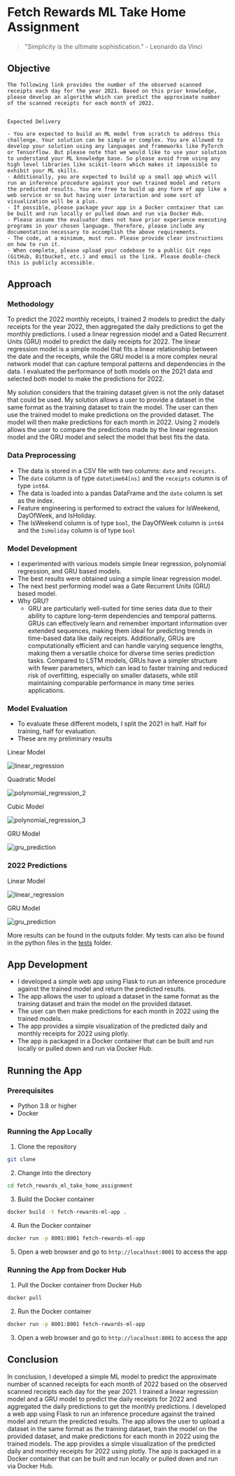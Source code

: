 # Fetch Rewards ML Take Home Assignment

> "Simplicity is the ultimate sophistication." - Leonardo da Vinci

## Objective
```
The following link provides the number of the observed scanned receipts each day for the year 2021. Based on this prior knowledge, please develop an algorithm which can predict the approximate number of the scanned receipts for each month of 2022.


Expected Delivery

- You are expected to build an ML model from scratch to address this challenge. Your solution can be simple or complex. You are allowed to develop your solution using any languages and frameworks like PyTorch or Tensorflow. But please note that we would like to use your solution to understand your ML knowledge base. So please avoid from using any high level libraries like scikit-learn which makes it impossible to exhibit your ML skills.
- Additionally, you are expected to build up a small app which will run an inference procedure against your own trained model and return the predicted results. You are free to build up any form of app like a web service or so but having user interaction and some sort of visualization will be a plus.
- If possible, please package your app in a Docker container that can be built and run locally or pulled down and run via Docker Hub.
- Please assume the evaluator does not have prior experience executing programs in your chosen language. Therefore, please include any documentation necessary to accomplish the above requirements.
- The code, at a minimum, must run. Please provide clear instructions on how to run it.
- When complete, please upload your codebase to a public Git repo (GitHub, Bitbucket, etc.) and email us the link. Please double-check this is publicly accessible.
```

## Approach

### Methodology

To predict the 2022 monthly receipts, I trained 2 models to predict the daily receipts for the year 2022, then aggregated the daily predictions to get the monthly predictions. I used a linear regression model and a Gated Recurrent Units (GRU) model to predict the daily receipts for 2022. The linear regression model is a simple model that fits a linear relationship between the date and the receipts, while the GRU model is a more complex neural network model that can capture temporal patterns and dependencies in the data. I evaluated the performance of both models on the 2021 data and selected both model to make the predictions for 2022.

My solution considers that the training dataset given is not the only dataset that could be used. My solution allows a user to provide a dataset in the same format as the training dataset to train the model. The user can then use the trained model to make predictions on the provided dataset. The model will then make predictions for each month in 2022. Using 2 models allows the user to compare the predictions made by the linear regression model and the GRU model and select the model that best fits the data.

### Data Preprocessing

- The data is stored in a CSV file with two columns: `date` and `receipts`.
- The `date` column is of type `datetime64[ns]` and the `receipts` column is of type `int64`.
- The data is loaded into a pandas DataFrame and the `date` column is set as the index.
- Feature engineering is performed to extract the values for IsWeekend, DayOfWeek, and IsHoliday.
- The IsWeekend column is of type `bool`, the DayOfWeek column is `int64` and the `IsHoliday` column is of type `bool`

### Model Development

- I experimented with various models simple linear regression, polynomial regression, and GRU based models.
- The best results were obtained using a simple linear regression model.
- The next best performing model was a Gate Recurrent Units (GRU) based model.
- Why GRU? 
    - GRU are particularly well-suited for time series data due to their ability to capture long-term dependencies and temporal patterns. GRUs can effectively learn and remember important information over extended sequences, making them ideal for predicting trends in time-based data like daily receipts. Additionally, GRUs are computationally efficient and can handle varying sequence lengths, making them a versatile choice for diverse time series prediction tasks. Compared to LSTM models, GRUs have a simpler structure with fewer parameters, which can lead to faster training and reduced risk of overfitting, especially on smaller datasets, while still maintaining comparable performance in many time series applications.

### Model Evaluation

- To evaluate these different models, I split the 2021 in half. Half for training, half for evaluation.
- These are my preliminary results

Linear Model

![linear_regression](./outputs/prediction_degree_1.png "Linear Regression Results")

Quadratic Model

![polynomial_regression_2](./outputs/prediction_degree_2.png "Degree 2 Regression Results")

Cubic Model

![polynomial_regression_3](./outputs/prediction_degree_3.png "Defree 3 Regression Results")

GRU Model

![gru_prediction](./outputs/neural_network_prediction.png "GRU model Prediction")

### 2022 Predictions
Linear Model

![linear_regression](./outputs/linear_regression_forecast_2022.png "Linear Regression Prediction for 2022")

GRU Model

![gru_prediction](./outputs/daily_receipt_count_comparison_gru.png "GRU model Prediction for 2022")

More results can be found in the outputs folder.
My tests can also be found in the python files in the [tests](./preliminary_testing) folder.

## App Development

- I developed a simple web app using Flask to run an inference procedure against the trained model and return the predicted results.
- The app allows the user to upload a dataset in the same format as the training dataset and train the model on the provided dataset.
- The user can then make predictions for each month in 2022 using the trained models.
- The app provides a simple visualization of the predicted daily and monthly receipts for 2022 using plotly.
- The app is packaged in a Docker container that can be built and run locally or pulled down and run via Docker Hub.

## Running the App

### Prerequisites

- Python 3.8 or higher
- Docker

### Running the App Locally

1. Clone the repository

```bash
git clone
```

2. Change into the directory

```bash
cd fetch_rewards_ml_take_home_assignment
```

3. Build the Docker container

```bash
docker build -t fetch-rewards-ml-app .
```

4. Run the Docker container

```bash
docker run -p 8001:8001 fetch-rewards-ml-app
```

5. Open a web browser and go to `http://localhost:8001` to access the app

### Running the App from Docker Hub

1. Pull the Docker container from Docker Hub

```bash
docker pull
```

2. Run the Docker container

```bash
docker run -p 8001:8001 fetch-rewards-ml-app
```

3. Open a web browser and go to `http://localhost:8001` to access the app

## Conclusion

In conclusion, I developed a simple ML model to predict the approximate number of scanned receipts for each month of 2022 based on the observed scanned receipts each day for the year 2021. I trained a linear regression model and a GRU model to predict the daily receipts for 2022 and aggregated the daily predictions to get the monthly predictions. I developed a web app using Flask to run an inference procedure against the trained model and return the predicted results. The app allows the user to upload a dataset in the same format as the training dataset, train the model on the provided dataset, and make predictions for each month in 2022 using the trained models. The app provides a simple visualization of the predicted daily and monthly receipts for 2022 using plotly. The app is packaged in a Docker container that can be built and run locally or pulled down and run via Docker Hub.







